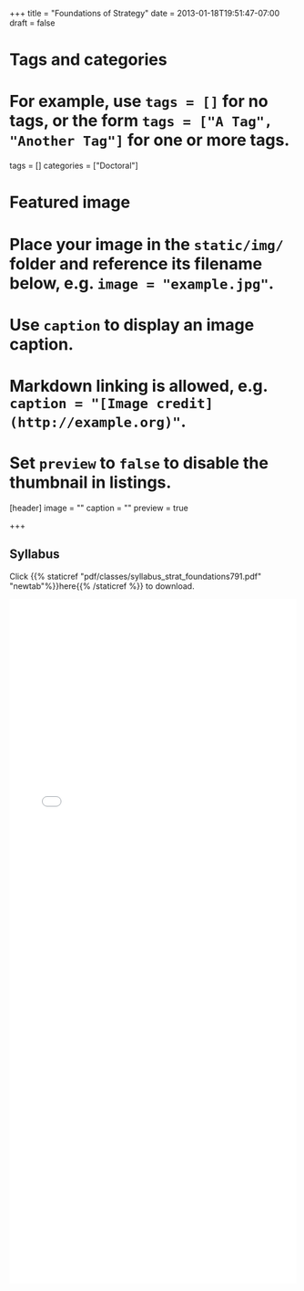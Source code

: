 +++
title = "Foundations of Strategy"
date = 2013-01-18T19:51:47-07:00
draft = false

# Tags and categories
# For example, use `tags = []` for no tags, or the form `tags = ["A Tag", "Another Tag"]` for one or more tags.
tags = []
categories = ["Doctoral"]



# Featured image
# Place your image in the `static/img/` folder and reference its filename below, e.g. `image = "example.jpg"`.
# Use `caption` to display an image caption.
#   Markdown linking is allowed, e.g. `caption = "[Image credit](http://example.org)"`.
# Set `preview` to `false` to disable the thumbnail in listings.
[header]
image = ""
caption = ""
preview = true

+++

## Syllabus

Click {{% staticref "pdf/classes/syllabus_strat_foundations791.pdf" "newtab"%}}here{{% /staticref %}} to download.

<embed src="/pdf/classes/syllabus_strat_foundations791.pdf" type="application/pdf" width="100%" height="1200px">
